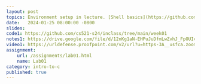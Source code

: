 ```yaml
---
layout: post
topics: Environment setup in lecture. [Shell basics](https://github.com/usfca-cs-tools/docs/blob/main/shell-basics.md), [git basics](https://github.com/usfca-cs-tools/docs/blob/main/git-basics.md)
date:   2024-01-25 08:00:00 -0800
slides: 
code1: https://github.com/cs521-s24/inclass/tree/main/week01
notes1: https://drive.google.com/file/d/12nKg1aN-EHPuJuDfmLwZvhJ_FpOUIcYe/view?usp=sharing
video1: https://urldefense.proofpoint.com/v2/url?u=https-3A__usfca.zoom.us_rec_share_MemdvIHvtgEQXXOTHosGWKum2XaeXbeoPEpevAvu3glQENqiXldc8zvbBs78oBjc.V7gUIw2b2cCWK6Vh&d=DwMFAw&c=qgVugHHq3rzouXkEXdxBNQ&r=zUwZhCZ6veD8D3JcqbG6_FfQD7Zw7tIzhr-R0Vq7V0s&m=9dFEsjmklK1l0uSsm9CDf4aNJdoTh99WPrjghRRO82_GBifIWoFdPBsfsXtc5Z8s&s=chXL5er0F-7sOavYBgc0ksMUU7NfDVqvyYxpZJnWr68&e=
assignment:
    url: /assignments/lab01.html
    name: Lab01
category: intro-to-c
published: true
---
```

